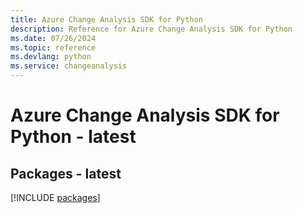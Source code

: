 ```yaml
---
title: Azure Change Analysis SDK for Python
description: Reference for Azure Change Analysis SDK for Python
ms.date: 07/26/2024
ms.topic: reference
ms.devlang: python
ms.service: changeanalysis
---
```

# Azure Change Analysis SDK for Python - latest
## Packages - latest
[!INCLUDE [packages](change-analysis-index.md)]